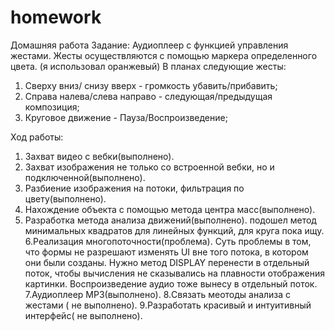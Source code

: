 # homework
Домашняя работа
Задание: 
Аудиоплеер с функцией управления жестами.
Жесты осуществляются с помощью маркера определенного цвета.
(я использовал оранжевый)
В планах следующие жесты:
1. Сверху вниз/ снизу вверх - громкость убавить/прибавить;
2. Справа налева/слева направо - следующая/предыдущая композиция;
3. Круговое движение - Пауза/Воспроизведение;

Ход работы:
1. Захват видео с вебки(выполнено).
2. Захват изображения не только со встроенной вебки, но и подключенной(выполнено).
3. Разбиение изображения на потоки, фильтрация по цвету(выполнено).
4. Нахождение объекта с помощью метода центра масс(выполнено).
5. Разработка метода анализа движений(выполнено).
подошел метод минимальных квадратов для линейных функций,
для круга пока ищу.
6.Реализация многопоточности(проблема).
Cуть проблемы в том, что формы не разрешают изменять UI вне того потока, 
в котором они были созданы.
Нужно метод DISPLAY перенести в отдельный поток, чтобы вычисления не сказывались на
плавности отображения картинки.
Воспроизведение аудио тоже вынесу в отдельный поток.
7.Аудиоплеер MP3(выполнено).
8.Связать меотоды анализа с жестами ( не выполнено).
9.Разработать красивый и интуитивный интерфейс( не выполнено).
